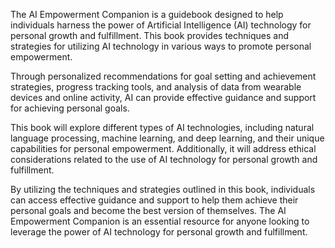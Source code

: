 
The AI Empowerment Companion is a guidebook designed to help individuals harness the power of Artificial Intelligence (AI) technology for personal growth and fulfillment. This book provides techniques and strategies for utilizing AI technology in various ways to promote personal empowerment.

Through personalized recommendations for goal setting and achievement strategies, progress tracking tools, and analysis of data from wearable devices and online activity, AI can provide effective guidance and support for achieving personal goals.

This book will explore different types of AI technologies, including natural language processing, machine learning, and deep learning, and their unique capabilities for personal empowerment. Additionally, it will address ethical considerations related to the use of AI technology for personal growth and fulfillment.

By utilizing the techniques and strategies outlined in this book, individuals can access effective guidance and support to help them achieve their personal goals and become the best version of themselves. The AI Empowerment Companion is an essential resource for anyone looking to leverage the power of AI technology for personal growth and fulfillment.
